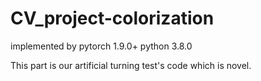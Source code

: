 # CV_project-colorization
implemented by pytorch 1.9.0+ python 3.8.0


This part is our artificial turning test's code which is novel.
